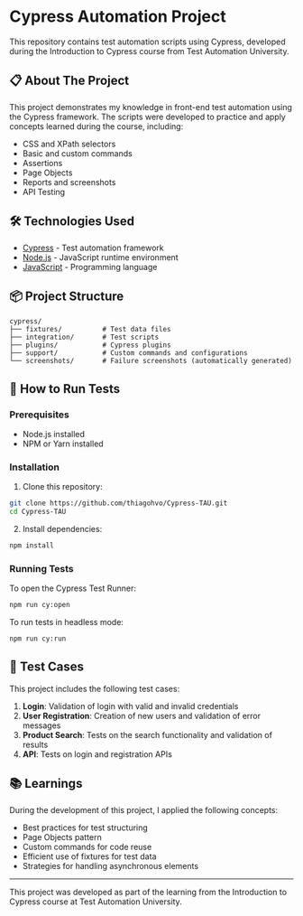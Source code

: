 # Cypress Automation Project

This repository contains test automation scripts using Cypress, developed during the Introduction to Cypress course from Test Automation University.

## 📋 About The Project

This project demonstrates my knowledge in front-end test automation using the Cypress framework. The scripts were developed to practice and apply concepts learned during the course, including:

- CSS and XPath selectors
- Basic and custom commands
- Assertions
- Page Objects
- Reports and screenshots
- API Testing

## 🛠️ Technologies Used

- [Cypress](https://www.cypress.io/) - Test automation framework
- [Node.js](https://nodejs.org/) - JavaScript runtime environment
- [JavaScript](https://developer.mozilla.org/en-US/docs/Web/JavaScript) - Programming language

## 📦 Project Structure

```
cypress/
├── fixtures/          # Test data files
├── integration/       # Test scripts
├── plugins/           # Cypress plugins
├── support/           # Custom commands and configurations
└── screenshots/       # Failure screenshots (automatically generated)
```

## 🚀 How to Run Tests

### Prerequisites

- Node.js installed
- NPM or Yarn installed

### Installation

1. Clone this repository:
```bash
git clone https://github.com/thiagohvo/Cypress-TAU.git
cd Cypress-TAU
```

2. Install dependencies:
```bash
npm install
```

### Running Tests

To open the Cypress Test Runner:
```bash
npm run cy:open
```

To run tests in headless mode:
```bash
npm run cy:run
```

## 📝 Test Cases

This project includes the following test cases:

1. **Login**: Validation of login with valid and invalid credentials
2. **User Registration**: Creation of new users and validation of error messages
3. **Product Search**: Tests on the search functionality and validation of results
4. **API**: Tests on login and registration APIs

## 📚 Learnings

During the development of this project, I applied the following concepts:

- Best practices for test structuring
- Page Objects pattern
- Custom commands for code reuse
- Efficient use of fixtures for test data
- Strategies for handling asynchronous elements

---

This project was developed as part of the learning from the Introduction to Cypress course at Test Automation University.
